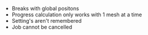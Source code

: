 * Breaks with global positons
* Progress calculation only works with 1 mesh at a time
* Setting's aren't remembered
* Job cannot be cancelled